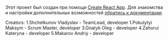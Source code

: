 Этот проект был создан при помощи [Create React App](https://github.com/facebook/create-react-app).
Для знакомства и настройки дополнительных возможностей
[обратись к документации](https://facebook.github.io/create-react-app/docs/getting-started).

Creators: 1.Shchelkunov Vladyslav - TeamLead, developer 1.Pokulytyi Maksym - Scrum Master, developer
3.Gnatyk Oleg - developer 4.Zahorui Kateryna - developer 5.Makarov Andriy - developer
